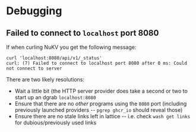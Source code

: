 # Debugging

## Failed to connect to `localhost` port 8080

If when curling NuKV you get the following message:

```
curl 'localhost:8080/api/v1/_status'
curl: (7) Failed to connect to localhost port 8080 after 0 ms: Could not connect to server
```

There are two likely resolutions:

- Wait a little bit (the HTTP server provider does take a second or two to start up an dgrab `localhost:8080`
- Ensure that there are no *other* programs using the `8080` port (including previously launched providers -- `pgrep ghcr_io` should reveal those)
- Ensure there are no stale links left in lattice -- i.e. check `wash get links` for dubious/previously used links
